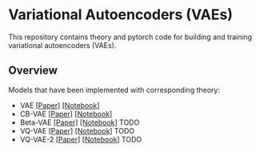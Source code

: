 # Variational Autoencoders (VAEs)

This repository contains theory and pytorch code for building and training variational autoencoders (VAEs).

## Overview

Models that have been implemented with corresponding theory:
* VAE [[Paper]](https://arxiv.org/abs/1312.6114)  [[Notebook]](https://github.com/udeepam/vae/blob/master/notebooks/vae.ipynb)
* CB-VAE [[Paper]](https://arxiv.org/abs/1907.06845)  [[Notebook]](https://github.com/udeepam/vae/blob/master/notebooks/cb-vae.ipynb)
* Beta-VAE [[Paper]](https://openreview.net/forum?id=Sy2fzU9gl)  [[Notebook]](https://github.com/udeepam/vae/blob/master/notebooks/beta-vae.ipynb) TODO
* VQ-VAE [[Paper]](https://arxiv.org/abs/1711.00937)  [[Notebook]](https://github.com/udeepam/vae/blob/master/notebooks/vq-vae.ipynb) TODO
* VQ-VAE-2 [[Paper]](https://arxiv.org/abs/1906.00446)  [[Notebook]](https://github.com/udeepam/vae/blob/master/notebooks/vq-vae-2.ipynb) TODO
